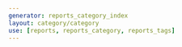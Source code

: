 ```yaml
---
generator: reports_category_index
layout: category/category
use: [reports, reports_category, reports_tags]
---
```


